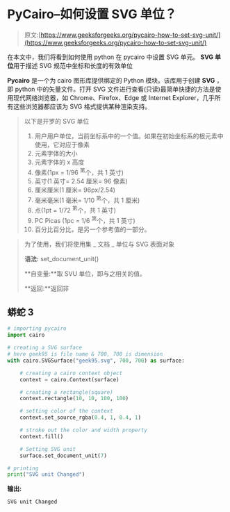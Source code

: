 # PyCairo–如何设置 SVG 单位？

> 原文:[https://www.geeksforgeeks.org/pycairo-how-to-set-svg-unit/](https://www.geeksforgeeks.org/pycairo-how-to-set-svg-unit/)

在本文中，我们将看到如何使用 python 在 pycairo 中设置 SVG 单元。 **SVG 单位**用于描述 SVG 规范中坐标和长度的有效单位

**Pycairo** 是一个为 cairo 图形库提供绑定的 Python 模块。该库用于创建 **SVG** ，即 python 中的矢量文件。打开 SVG 文件进行查看(只读)最简单快捷的方法是使用现代网络浏览器，如 Chrome、Firefox、Edge 或 Internet Explorer，几乎所有这些浏览器都应该为 SVG 格式提供某种渲染支持。

> 以下是开罗的 SVG 单位
> 
> 1.  用户用户单位，当前坐标系中的一个值。如果在初始坐标系的根元素中使用，它对应于像素
> 2.  元素字体的大小
> 3.  元素字体的 x 高度
> 4.  像素(1px = 1/96 <sup>第</sup>个，共 1 英寸)
> 5.  英寸(1 英寸= 2.54 厘米= 96 像素)
> 6.  厘米厘米(1 厘米= 96px/2.54)
> 7.  毫米毫米(1 毫米= 1/10 <sup>第</sup>个，共 1 厘米)
> 8.  点(1pt = 1/72 <sup>第</sup>个，共 1 英寸)
> 9.  PC Picas (1pc = 1/6 <sup>第</sup>个，共 1 英寸)
> 10.  百分比百分比，是另一个参考值的一部分。

> 为了使用，我们将使用集 _ 文档 _ 单位与 SVG 表面对象
> 
> **语法:** set_document_unit()
> 
> **自变量:**取 SVU 单位，即与之相关的值。
> 
> **返回:**返回非

## 蟒蛇 3

```py
# importing pycairo
import cairo

# creating a SVG surface
# here geek95 is file name & 700, 700 is dimension
with cairo.SVGSurface("geek95.svg", 700, 700) as surface:

    # creating a cairo context object
    context = cairo.Context(surface)

    # creating a rectangle(square)
    context.rectangle(10, 10, 100, 100)

    # setting color of the context
    context.set_source_rgba(0.4, 1, 0.4, 1)

    # stroke out the color and width property
    context.fill()

    # Setting SVG unit
    surface.set_document_unit(7)

# printing
print("SVG unit Changed")
```

**输出:**

```py
SVG unit Changed

```